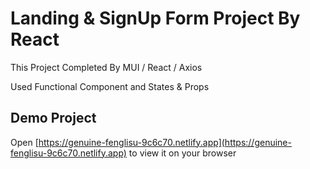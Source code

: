# Landing & SignUp Form Project By React

This Project Completed By MUI / React / Axios

Used Functional Component and States & Props 

## Demo Project

Open [https://genuine-fenglisu-9c6c70.netlify.app](https://genuine-fenglisu-9c6c70.netlify.app) to view it on your browser
